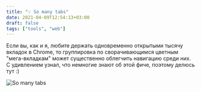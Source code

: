 ```yaml
---
title: "💡 So many tabs"
date: 2021-04-09T12:54:13+03:00
draft: false
tags: ["tools", "web"]
---
```


Если вы, как и я, любите держать одновременно открытыми тысячу вкладок в Chrome, то группировка по сворачивающимся цветным "мега-вкладкам" может существенно облегчить навигацию среди них. С удивлением узнал, что немногие знают об этой фиче, поэтому делюсь тут :)

![So many tabs](/posts/images/so-many-tabs.jpg)
